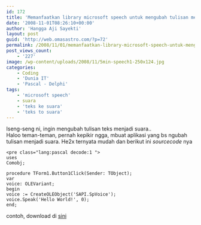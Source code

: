 ```yaml
---
id: 172
title: 'Memanfaatkan library microsoft speech untuk mengubah tulisan menjadi suara'
date: '2008-11-01T08:26:10+00:00'
author: 'Hangga Aji Sayekti'
layout: post
guid: 'http://web.omasastro.com/?p=72'
permalink: /2008/11/01/memanfaatkan-library-microsoft-speech-untuk-mengubah-tulisan-menjadi-suara/
post_views_count:
    - '227'
image: /wp-content/uploads/2008/11/5min-speech1-250x124.jpg
categories:
    - Coding
    - 'Dunia IT'
    - 'Pascal - Delphi'
tags:
    - 'microsoft speech'
    - suara
    - 'teks ke suara'
    - 'teks to suara'
---
```


Iseng-seng ni, ingin mengubah tulisan teks menjadi suara..  
Haloo teman-teman, pernah kepikir ngga, mbuat aplikasi yang bs ngubah tulisan menjadi suara. He2x ternyata mudah dan berikut ini *sourcecode* nya

```
<pre class="lang:pascal decode:1 ">
uses
Comobj;

procedure TForm1.Button1Click(Sender: TObject);
var
voice: OLEVariant;
begin
voice := CreateOLEObject('SAPI.SpVoice');
voice.Speak('Hello World!', 0);
end;
```

contoh, download di [sini](http://www.ziddu.com/errortracking.php?msg=File%20not%20found)